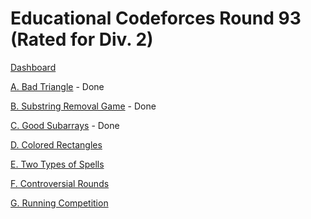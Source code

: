 # Educational Codeforces Round 93 (Rated for Div. 2)

[Dashboard](https://codeforces.com/contest/1398)

[A. Bad Triangle](https://codeforces.com/contest/1398/problem/A) - Done

[B. Substring Removal Game](https://codeforces.com/contest/1398/problem/B) - Done

[C. Good Subarrays](https://codeforces.com/contest/1398/problem/C) - Done

[D. Colored Rectangles](https://codeforces.com/contest/1398/problem/D)

[E. Two Types of Spells](https://codeforces.com/contest/1398/problem/E)

[F. Controversial Rounds](https://codeforces.com/contest/1398/problem/F)

[G. Running Competition](https://codeforces.com/contest/1398/problem/F)
